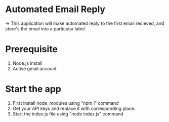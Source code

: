 # Automated Email Reply 
-> This application will make automated reply to the first email recieved, and store's the email into a particular label

# Prerequisite
1. Node.js install
2. Active gmail account

# Start the app
1. First install node_modules using "npm i" command
2. Get your API keys and replace it with corresponding place.
3. Start the index.js file using "node index.js" command
